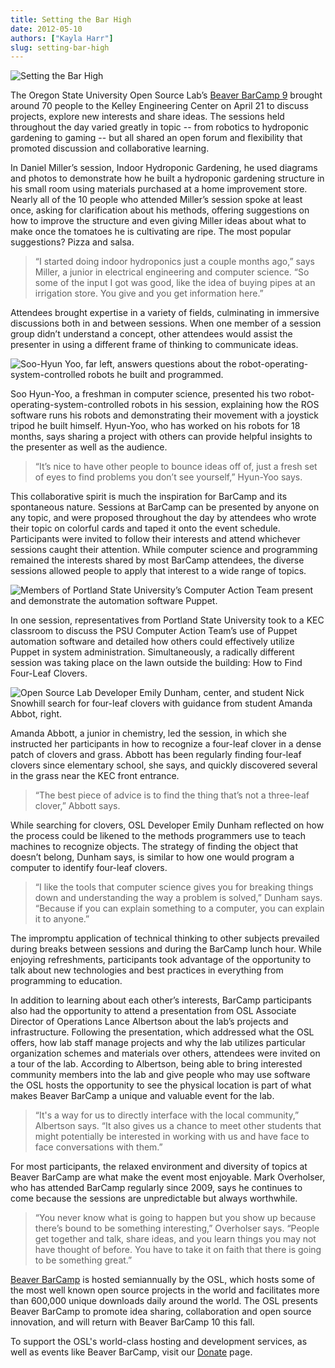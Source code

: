```yaml
---
title: Setting the Bar High
date: 2012-05-10
authors: ["Kayla Harr"]
slug: setting-bar-high
---
```


![Setting the Bar High](/images/bbc9-clover.jpg#blog)

The Oregon State University Open Source Lab’s [Beaver BarCamp 9](http://beaverbarcamp.org/) brought around
70 people to the Kelley Engineering Center on April 21 to discuss projects,
explore new interests and share ideas. The sessions held throughout the day
varied greatly in topic -- from robotics to hydroponic gardening to gaming --
but all shared an open forum and flexibility that promoted discussion and
collaborative learning.

In Daniel Miller’s session, Indoor Hydroponic Gardening, he used diagrams and
photos to demonstrate how he built a hydroponic gardening structure in his small
room using materials purchased at a home improvement store. Nearly all of the 10
people who attended Miller’s session spoke at least once, asking for
clarification about his methods, offering suggestions on how to improve the
structure and even giving Miller ideas about what to make once the tomatoes he
is cultivating are ripe. The most popular suggestions? Pizza and salsa.

  > “I started doing indoor hydroponics just a couple months ago,” says Miller, a
  > junior in electrical engineering and computer science. “So some of the input I
  > got was good, like the idea of buying pipes at an irrigation store. You give
  > and you get information here.”

Attendees brought expertise in a variety of fields, culminating in immersive
discussions both in and between sessions. When one member of a session group
didn’t understand a concept, other attendees would assist the presenter in using
a different frame of thinking to communicate ideas.

![Soo-Hyun Yoo, far left, answers questions about the robot-operating-system-controlled robots he built and programmed.](/images/bbc9-robot.jpg#center)

Soo Hyun-Yoo, a freshman in computer science, presented his two
robot-operating-system-controlled robots in his session, explaining how the ROS
software runs his robots and demonstrating their movement with a joystick tripod
he built himself. Hyun-Yoo, who has worked on his robots for 18 months, says
sharing a project with others can provide helpful insights to the presenter as
well as the audience.

  > “It’s nice to have other people to bounce ideas off of, just a fresh set of
  > eyes to find problems you don’t see yourself,” Hyun-Yoo says.

This collaborative spirit is much the inspiration for BarCamp and its
spontaneous nature. Sessions at BarCamp can be presented by anyone on any topic,
and were proposed throughout the day by attendees who wrote their topic on
colorful cards and taped it onto the event schedule. Participants were invited
to follow their interests and attend whichever sessions caught their attention.
While computer science and programming remained the interests shared by most
BarCamp attendees, the diverse sessions allowed people to apply that interest
to a wide range of topics.

![Members of Portland State University’s Computer Action Team present and demonstrate the automation software Puppet.](/images/bbc9-psu.jpg#center)

In one session, representatives from Portland State University took to a KEC
classroom to discuss the PSU Computer Action Team’s use of Puppet automation
software and detailed how others could effectively utilize Puppet in system
administration. Simultaneously, a radically different session was taking place
on the lawn outside the building: How to Find Four-Leaf Clovers.

![Open Source Lab Developer Emily Dunham, center, and student Nick Snowhill search for four-leaf clovers with guidance from student Amanda Abbot, right.](/images/bbc9-clover.jpg#center)

Amanda Abbott, a junior in chemistry, led the session, in which she instructed
her participants in how to recognize a four-leaf clover in a dense patch of
clovers and grass. Abbott has been regularly finding four-leaf clovers since
elementary school, she says, and quickly discovered several in the grass near
the KEC front entrance.

  > “The best piece of advice is to find the thing that’s not a three-leaf
  > clover,” Abbott says.

While searching for clovers, OSL Developer Emily Dunham reflected on how the
process could be likened to the methods programmers use to teach machines to
recognize objects. The strategy of finding the object that doesn’t belong,
Dunham says, is similar to how one would program a computer to identify
four-leaf clovers.

  > “I like the tools that computer science gives you for breaking things down and
  > understanding the way a problem is solved,” Dunham says. “Because if you can
  > explain something to a computer, you can explain it to anyone.”

The impromptu application of technical thinking to other subjects prevailed
during breaks between sessions and during the BarCamp lunch hour. While enjoying
refreshments, participants took advantage of the opportunity to talk about new
technologies and best practices in everything from programming to education.

In addition to learning about each other’s interests, BarCamp participants also
had the opportunity to attend a presentation from OSL Associate Director of
Operations Lance Albertson about the lab’s projects and infrastructure.
Following the presentation, which addressed what the OSL offers, how lab staff
manage projects and why the lab utilizes particular organization schemes and
materials over others, attendees were invited on a tour of the lab. According to
Albertson, being able to bring interested community members into the lab and
give people who may use software the OSL hosts the opportunity to see the
physical location is part of what makes Beaver BarCamp a unique and valuable
event for the lab.

  > “It's a way for us to directly interface with the local community,” Albertson
  > says. “It also gives us a chance to meet other students that might potentially
  > be interested in working with us and have face to face conversations with
  > them.”

For most participants, the relaxed environment and diversity of topics at Beaver
BarCamp are what make the event most enjoyable. Mark Overholser, who has
attended BarCamp regularly since 2009, says he continues to come because the
sessions are unpredictable but always worthwhile.

  > “You never know what is going to happen but you show up because there’s bound
  > to be something interesting,” Overholser says. “People get together and talk,
  > share ideas, and you learn things you may not have thought of before. You have
  > to take it on faith that there is going to be something great.”

[Beaver BarCamp](http://beaverbarcamp.org/) is hosted semiannually by the OSL, which hosts some of the
most well known open source projects in the world and facilitates more than
600,000 unique downloads daily around the world. The OSL presents Beaver BarCamp
to promote idea sharing, collaboration and open source innovation, and will
return with Beaver BarCamp 10 this fall.

To support the OSL's world-class hosting and development services, as well as
events like Beaver BarCamp, visit our [Donate](\donate) page.
